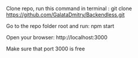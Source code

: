 Clone repo, run this command in terminal : git clone https://github.com/GalataDmitry/Backendless.git

Go to the repo folder root and run: npm start

Open your browser: http://localhost:3000

Make sure that port 3000 is free 